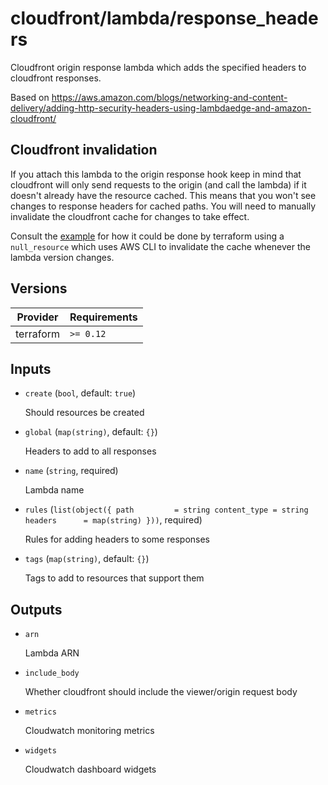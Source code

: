 # cloudfront/lambda/response_headers

Cloudfront origin response lambda which adds the specified headers to cloudfront responses.

Based on https://aws.amazon.com/blogs/networking-and-content-delivery/adding-http-security-headers-using-lambdaedge-and-amazon-cloudfront/

## Cloudfront invalidation

If you attach this lambda to the origin response hook keep in mind that cloudfront will only send requests to the origin (and call the lambda) if it doesn't already have the resource cached. This means that you won't see changes to response headers for cached paths. You will need to manually invalidate the cloudfront cache for changes to take effect.

Consult the [example](../../examples/response_headers) for how it could be done by terraform using a `null_resource` which uses AWS CLI to invalidate the cache whenever the lambda version changes.

<!-- bin/docs -->

## Versions

| Provider | Requirements |
|-|-|
| terraform | `>= 0.12` |

## Inputs

* `create` (`bool`, default: `true`)

    Should resources be created

* `global` (`map(string)`, default: `{}`)

    Headers to add to all responses

* `name` (`string`, required)

    Lambda name

* `rules` (`list(object({
    path         = string
    content_type = string
    headers      = map(string)
  }))`, required)

    Rules for adding headers to some responses

* `tags` (`map(string)`, default: `{}`)

    Tags to add to resources that support them



## Outputs

* `arn`

    Lambda ARN

* `include_body`

    Whether cloudfront should include the viewer/origin request body

* `metrics`

    Cloudwatch monitoring metrics

* `widgets`

    Cloudwatch dashboard widgets
